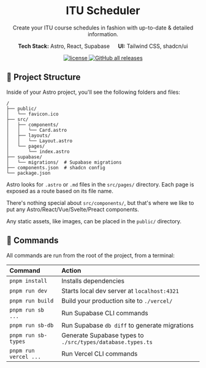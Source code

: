 <div align="center">
    <h1 align="center">ITU Scheduler</h1>
	<p align="center">Create your ITU course schedules in fashion with up-to-date & detailed information.</p>
	<p align="center"><b>Tech Stack:</b> Astro, React, Supabase &emsp; <b>UI:</b> Tailwind CSS, shadcn/ui</p>
</div>

<p align="center">
  <a href="https://github.com/dorukgezici/ituscheduler/blob/main/LICENSE">
    <img src="https://img.shields.io/badge/license-GPLv3-blue.svg" alt="license" />
  </a>
  <a href="https://github.com/dorukgezici/ituscheduler/releases">
    <img alt="GitHub all releases" src="https://img.shields.io/github/downloads/dorukgezici/ituscheduler/total">
  </a>
</p>

## 🚀 Project Structure

Inside of your Astro project, you'll see the following folders and files:

```text
/
├── public/
│   └── favicon.ico
├── src/
│   ├── components/
│   │   └── Card.astro
│   ├── layouts/
│   │   └── Layout.astro
│   └── pages/
│       └── index.astro
├── supabase/
│   └── migrations/  # Supabase migrations
├── components.json  # shadcn config
└── package.json
```

Astro looks for `.astro` or `.md` files in the `src/pages/` directory. Each page is exposed as a route based on its file name.

There's nothing special about `src/components/`, but that's where we like to put any Astro/React/Vue/Svelte/Preact components.

Any static assets, like images, can be placed in the `public/` directory.

## 🧞 Commands

All commands are run from the root of the project, from a terminal:

| Command               | Action                                                     |
| :-------------------- | :--------------------------------------------------------- |
| `pnpm install`        | Installs dependencies                                      |
| `pnpm run dev`        | Starts local dev server at `localhost:4321`                |
| `pnpm run build`      | Build your production site to `./vercel/`                  |
| `pnpm run sb ...`     | Run Supabase CLI commands                                  |
| `pnpm run sb-db`      | Run Supabase `db diff` to generate migrations              |
| `pnpm run sb-types`   | Generate Supabase types to `./src/types/database.types.ts` |
| `pnpm run vercel ...` | Run Vercel CLI commands                                    |
